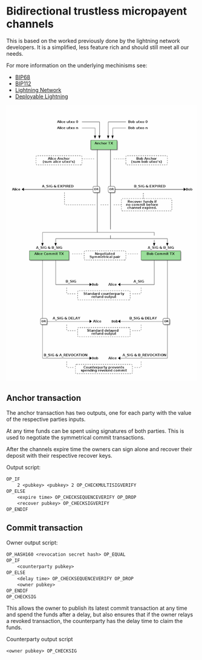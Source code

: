 # Bidirectional trustless micropayent channels

This is based on the worked previously done by the lightning network
developers. It is a simplified, less feature rich and should still meet all
our needs.

For more information on the underlying mechinisms see:

 * [BIP68](https://github.com/bitcoin/bips/blob/master/bip-0068.mediawiki)
 * [BIP112](https://github.com/bitcoin/bips/blob/master/bip-0112.mediawiki#Motivation)
 * [Lightning Network](https://lightning.network/lightning-network-paper.pdf)
 * [Deployable Lightning](https://github.com/ElementsProject/lightning/blob/master/doc/deployable-lightning.pdf)

![micropayment channel diagram](micropayments.png)


## Anchor transaction

The anchor transaction has two outputs, one for each party with the value of
the respective parties inputs.

At any time funds can be spent using signatures of both parties. This is used
to negotiate the symmetrical commit transactions.

After the channels expire time the owners can sign alone and recover their
deposit with their respective recover keys.


Output script:

    OP_IF
        2 <pubkey> <pubkey> 2 OP_CHECKMULTISIGVERIFY
    OP_ELSE
        <expire time> OP_CHECKSEQUENCEVERIFY OP_DROP
        <recover pubkey> OP_CHECKSIGVERIFY
    OP_ENDIF


## Commit transaction

Owner output script:

    OP_HASH160 <revocation secret hash> OP_EQUAL
    OP_IF
        <counterparty pubkey>
    OP_ELSE
        <delay time> OP_CHECKSEQUENCEVERIFY OP_DROP
        <owner pubkey>
    OP_ENDIF
    OP_CHECKSIG

This allows the owner to publish its latest commit transaction at any time
and spend the funds after a delay, but also ensures that if the owner relays
a revoked transaction, the counterparty has the delay time to claim the funds.

Counterparty output script

    <owner pubkey> OP_CHECKSIG
